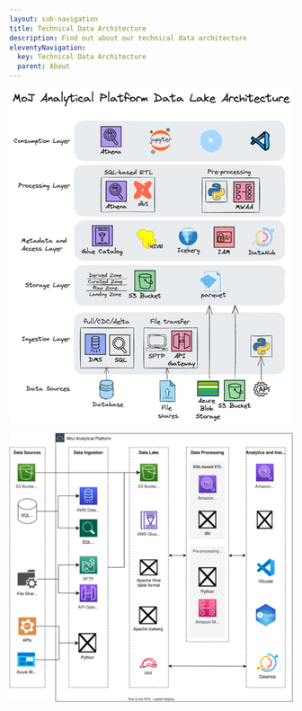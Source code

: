 ```yaml
---
layout: sub-navigation
title: Technical Data Architecture
description: Find out about our technical data architecture
eleventyNavigation:
  key: Technical Data Architecture
  parent: About
---
```


![data architecture](./images/data-lake-architecture.excalidraw.png)

![data architecture](./images/data-lake-architecture.drawio.svg)